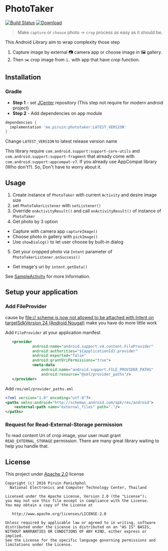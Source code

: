 # PhotoTaker
[![Build Status](https://travis-ci.org/piruin/phototaker.svg?branch=master)](https://travis-ci.org/piruin/phototaker)
[![Download](https://api.bintray.com/packages/blazei/maven/PhotoTaker/images/download.svg)](https://bintray.com/blazei/maven/PhotoTaker/_latestVersion)

> Make `capture` or `choose` photo -> `crop` process as easy as it should be.

This Android Library aim to wrap complexity those step

1. Capture image by external :camera: camera app or choose image in :framed_picture: gallery.
2. Then :scissors: crop image from `1.` with app that have _crop_ function.

## Installation

### Gradle

- **Step 1** - set [JCenter] repository (This step not require for modern android project)
- **Step 2** - Add dependencies on app module

```groovy
dependencies {
  implementation 'me.piruin:phototaker:LATEST_VERSION'
}
```
Change `LATEST_VERSION` to latest release version name

This library require `com.android.support:support-core-utils` and `com.android.support:support-fragment` that already come with `com.android.support:appcompat-v7`. If you already use AppCompat library (Who don't?). So, Don't have to worry about it.

## Usage

1. Create instance of `PhotoTaker` with current `Activity` and desire image size
2. set `PhotoTakerListener` with `setListener()`
3. Override `onActivityResult()` and call `onActivityResult()` of instance of `PhotoTaker`
4. Get photo by 3 option
  * Capture with camera app `captureImage()`
  * Choose photo in gallery with `pickImage()`
  * Use `showDialog()` to let user choose by built-in dialog
5. Get your cropped photo via `Intent` parameter of `PhotoTakerListener.onSuccess()`
  * Get image's uri by `intent.getData()`

See [SampleActivity] for more Information.

## Setup your application

### Add FileProvider
cause by [file:// scheme is now not allowed to be attached with Intent on targetSdkVersion 24 (Android Nougat)](https://inthecheesefactory.com/blog/how-to-share-access-to-file-with-fileprovider-on-android-nougat/en) make you have do more little work

Add `FileProvider` at your application manifest

```xml
   <provider
            android:name="android.support.v4.content.FileProvider"
            android:authorities="${applicationId}.provider"
            android:exported="false"
            android:grantUriPermissions="true">
            <meta-data
                android:name="android.support.FILE_PROVIDER_PATHS"
                android:resource="@xml/provider_paths"/>
   </provider>
```

Add `res/xml/provider_paths.xml`

```xml
<?xml version="1.0" encoding="utf-8"?>
<paths xmlns:android="http://schemas.android.com/apk/res/android">
    <external-path name="external_files" path="."/>
</paths>

```

### Request for Read-External-Storage permission

To read content Uri of crop image, your user must grant `READ_EXTERNAL_STORAGE` permission.
There are many great library waiting to help you handle that.

## License

This project under [Apache 2.0](http://www.apache.org/licenses/LICENSE-2.0) license

    Copyright (c) 2016 Piruin Panichphol
      National Electronics and Computer Technology Center, Thailand

    Licensed under the Apache License, Version 2.0 (the "License");
    you may not use this file except in compliance with the License.
    You may obtain a copy of the License at

       http://www.apache.org/licenses/LICENSE-2.0

    Unless required by applicable law or agreed to in writing, software
    distributed under the License is distributed on an "AS IS" BASIS,
    WITHOUT WARRANTIES OR CONDITIONS OF ANY KIND, either express or implied.
    See the License for the specific language governing permissions and
    limitations under the License.

[JCenter]: https://bintray.com/bintray/jcenter
[SampleActivity]: https://github.com/piruin/phototaker/blob/master/phototaker-sample/src/main/java/me/piruin/phototaker/sample/SampleActivity.java
